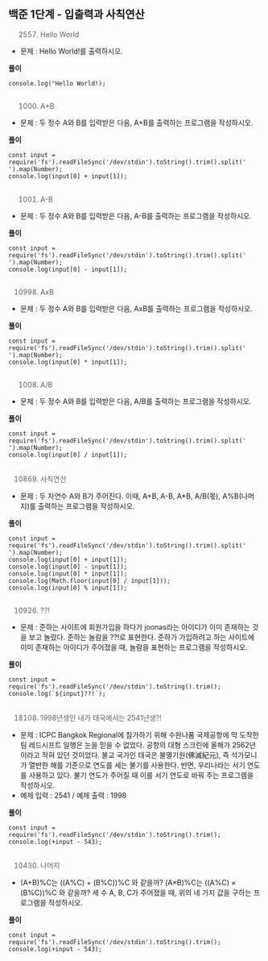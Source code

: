 ## 백준 1단계 - 입출력과 사칙연산

> 2557. Hello World
 - 문제 : Hello World!를 출력하시오.

**풀이**
```
console.log("Hello World!);
```
##
> 1000. A+B
 - 문제 : 두 정수 A와 B를 입력받은 다음, A+B를 출력하는 프로그램을 작성하시오.
 
**풀이**
```
const input = require('fs').readFileSync('/dev/stdin').toString().trim().split(' ').map(Number);
console.log(input[0] + input[1]);
```
##
> 1001. A-B
 - 문제 : 두 정수 A와 B를 입력받은 다음, A-B를 출력하는 프로그램을 작성하시오.
 
**풀이**
```
const input = require('fs').readFileSync('/dev/stdin').toString().trim().split(' ').map(Number);
console.log(input[0] - input[1]);
```
##
> 10998. AxB
 - 문제 : 두 정수 A와 B를 입력받은 다음, AxB를 출력하는 프로그램을 작성하시오.
 
**풀이**
```
const input = require('fs').readFileSync('/dev/stdin').toString().trim().split(' ').map(Number);
console.log(input[0] * input[1]);
```
##
> 1008. A/B
 - 문제 : 두 정수 A와 B를 입력받은 다음, A/B를 출력하는 프로그램을 작성하시오.
 
**풀이**
```
const input = require('fs').readFileSync('/dev/stdin').toString().trim().split(' ').map(Number);
console.log(input[0] / input[1]);
```
##
> 10869. 사칙연산
 - 문제 : 두 자연수 A와 B가 주어진다. 이때, A+B, A-B, A*B, A/B(몫), A%B(나머지)를 출력하는 프로그램을 작성하시오.
 
**풀이**
```
const input = require('fs').readFileSync('/dev/stdin').toString().trim().split(' ').map(Number);
console.log(input[0] + input[1]);
console.log(input[0] - input[1]);
console.log(input[0] * input[1]);
console.log(Math.floor(input[0] / input[1]));
console.log(input[0] % input[1]);
```
##
> 10926. ??!
 - 문제 : 준하는 사이트에 회원가입을 하다가 joonas라는 아이디가 이미 존재하는 것을 보고 놀랐다. 준하는 놀람을 ??!로 표현한다. 준하가 가입하려고 하는 사이트에 이미 존재하는 아이디가 주어졌을 때, 놀람을 표현하는 프로그램을 작성하시오.
 
**풀이**
```
const input = require('fs').readFileSync('/dev/stdin').toString().trim();
console.log(`${input}??!`);
```
##
> 18108. 1998년생인 내가 태국에서는 2541년생?!
 - 문제 : ICPC Bangkok Regional에 참가하기 위해 수완나품 국제공항에 막 도착한 팀 레드시프트 일행은 눈을 믿을 수 없었다. 공항의 대형 스크린에 올해가 2562년이라고 적혀 있던 것이었다. 불교 국가인 태국은 불멸기원(佛滅紀元), 즉 석가모니가 열반한 해를 기준으로 연도를 세는 불기를 사용한다. 반면, 우리나라는 서기 연도를 사용하고 있다. 불기 연도가 주어질 때 이를 서기 연도로 바꿔 주는 프로그램을 작성하시오.
 - 예제 입력 : 2541 / 예제 출력 : 1998
 
**풀이**
```
const input = require('fs').readFileSync('/dev/stdin').toString().trim();
console.log(+input - 543);
```
##
> 10430. 나머지
 - (A+B)%C는 ((A%C) + (B%C))%C 와 같을까? (A×B)%C는 ((A%C) × (B%C))%C 와 같을까?
 세 수 A, B, C가 주어졌을 때, 위의 네 가지 값을 구하는 프로그램을 작성하시오.

**풀이**
```
const input = require('fs').readFileSync('/dev/stdin').toString().trim();
console.log(+input - 543);
```
